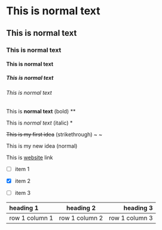 # This is normal text

## This is normal text

### This is normal text

#### This is normal text

##### This is normal text

###### This is normal text

This is **normal text** (bold) **

This is *normal text* (italic) *

~~This is my first idea~~ (strikethrough) ~ ~ 

This is my new idea (normal)

This is  [website](https://www.google.com) link

- [ ] item 1

- [x] item 2

- [ ] item 3

| heading 1 | heading 2 | heading 3 |
| :--- | :---: | ---: |
|row 1 column 1 | row 1 column 2 | row 1 column 3 |

